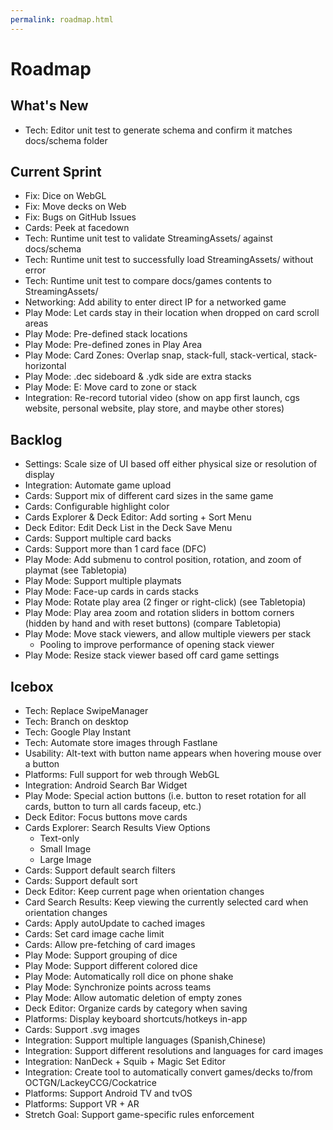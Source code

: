 ```yaml
---
permalink: roadmap.html
---
```


# Roadmap

## What's New
- Tech: Editor unit test to generate schema and confirm it matches docs/schema folder

## Current Sprint
- Fix: Dice on WebGL
- Fix: Move decks on Web
- Fix: Bugs on GitHub Issues
- Cards: Peek at facedown
- Tech: Runtime unit test to validate StreamingAssets/ against docs/schema
- Tech: Runtime unit test to successfully load StreamingAssets/ without error
- Tech: Runtime unit test to compare docs/games contents to StreamingAssets/
- Networking: Add ability to enter direct IP for a networked game
- Play Mode: Let cards stay in their location when dropped on card scroll areas
- Play Mode: Pre-defined stack locations
- Play Mode: Pre-defined zones in Play Area
- Play Mode: Card Zones: Overlap snap, stack-full, stack-vertical, stack-horizontal
- Play Mode: .dec sideboard & .ydk side are extra stacks
- Play Mode: E: Move card to zone or stack
- Integration: Re-record tutorial video (show on app first launch, cgs website, personal website, play store, and maybe other stores)

## Backlog
- Settings: Scale size of UI based off either physical size or resolution of display
- Integration: Automate game upload
- Cards: Support mix of different card sizes in the same game
- Cards: Configurable highlight color
- Cards Explorer & Deck Editor: Add sorting + Sort Menu
- Deck Editor: Edit Deck List in the Deck Save Menu
- Cards: Support multiple card backs
- Cards: Support more than 1 card face (DFC)
- Play Mode: Add submenu to control position, rotation, and zoom of playmat (see Tabletopia)
- Play Mode: Support multiple playmats
- Play Mode: Face-up cards in cards stacks
- Play Mode: Rotate play area (2 finger or right-click) (see Tabletopia)
- Play Mode: Play area zoom and rotation sliders in bottom corners (hidden by hand and with reset buttons) (compare Tabletopia)
- Play Mode: Move stack viewers, and allow multiple viewers per stack
  - Pooling to improve performance of opening stack viewer
- Play Mode: Resize stack viewer based off card game settings

## Icebox
- Tech: Replace SwipeManager
- Tech: Branch on desktop
- Tech: Google Play Instant
- Tech: Automate store images through Fastlane
- Usability: Alt-text with button name appears when hovering mouse over a button
- Platforms: Full support for web through WebGL
- Integration: Android Search Bar Widget
- Play Mode: Special action buttons (i.e. button to reset rotation for all cards, button to turn all cards faceup, etc.)
- Deck Editor: Focus buttons move cards
- Cards Explorer: Search Results View Options
  - Text-only
  - Small Image
  - Large Image
- Cards: Support default search filters
- Cards: Support default sort
- Deck Editor: Keep current page when orientation changes
- Card Search Results: Keep viewing the currently selected card when orientation changes
- Cards: Apply autoUpdate to cached images
- Cards: Set card image cache limit
- Cards: Allow pre-fetching of card images
- Play Mode: Support grouping of dice
- Play Mode: Support different colored dice
- Play Mode: Automatically roll dice on phone shake
- Play Mode: Synchronize points across teams
- Play Mode: Allow automatic deletion of empty zones
- Deck Editor: Organize cards by category when saving
- Platforms: Display keyboard shortcuts/hotkeys in-app
- Cards: Support .svg images
- Integration: Support multiple languages (Spanish,Chinese)
- Integration: Support different resolutions and languages for card images
- Integration: NanDeck + Squib + Magic Set Editor
- Integration: Create tool to automatically convert games/decks to/from OCTGN/LackeyCCG/Cockatrice
- Platforms: Support Android TV and tvOS
- Platforms: Support VR + AR
- Stretch Goal: Support game-specific rules enforcement
